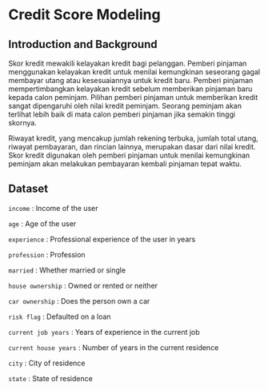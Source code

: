# Credit Score Modeling

## Introduction and Background
Skor kredit mewakili kelayakan kredit bagi pelanggan. Pemberi pinjaman menggunakan kelayakan kredit untuk menilai kemungkinan seseorang gagal membayar utang atau kesesuaiannya untuk kredit baru. Pemberi pinjaman mempertimbangkan kelayakan kredit sebelum memberikan pinjaman baru kepada calon peminjam. Pilihan pemberi pinjaman untuk memberikan kredit sangat dipengaruhi oleh nilai kredit peminjam. Seorang peminjam akan terlihat lebih baik di mata calon pemberi pinjaman jika semakin tinggi skornya.

Riwayat kredit, yang mencakup jumlah rekening terbuka, jumlah total utang, riwayat pembayaran, dan rincian lainnya, merupakan dasar dari nilai kredit. Skor kredit digunakan oleh pemberi pinjaman untuk menilai kemungkinan peminjam akan melakukan pembayaran kembali pinjaman tepat waktu.

## Dataset
`income` : Income of the user

`age` : Age of the user

`experience` : Professional experience of the user in years

`profession` : Profession

`married` : Whether married or single

`house ownership` : Owned or rented or neither

`car ownership` : Does the person own a car

`risk flag` : Defaulted on a loan

`current job years` : Years of experience in the current job

`current house years` : Number of years in the current residence

`city` : City of residence

`state` : State of residence



